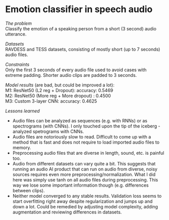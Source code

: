 # Emotion classifier in speech audio

*The problem*<br>
Classify the emotion of a speaking person from a short (3 second) audio utterance.

*Datasets* <br>
RAVDESS and TESS datasets, consisting of mostly short (up to 7 seconds) audio files.

*Constraints* <br>
Only the first 3 seconds of every audio file used to avoid cases with extreme padding. Shorter audio clips are padded to 3 seconds.

*Model results* (are bad, but could be improved a lot): <br>
M1: ResNet50 (L2 reg + Dropout): accuracy: 0.5469<br>
M2: ResNet50 (More reg + More dropout) : 0.4500<br>
M3: Custom 3-layer CNN: accuracy: 0.4625<br>

*Lessons learned* <br>
- Audio files can be analyzed as sequences (e.g. with RNNs) or as spectrograms (with CNNs). I only touched upon the tip of the iceberg - analyzed spetrograms with CNNs.
- Audio files are notoriously slow to read. Difficult to come up with a method that is fast and does not require to load imported audio files to memory.
- Preprocessing audio files that are diverse in length, sound, etc. is painful too. 
- Audio from different datasets can vary quite a bit. This suggests that running an audio AI product that can run on audio from diverse, noisy sources requires even more preprocessing/normalization. What I did here was simply use tanh on all audio files during preprocessing. This way we lose some important information though (e.g. differences between clips).
- Neither model converged to any stable results. Validation loss seems to start overfitting right away despite regularization and jumps up and down a lot. Could be remedied by adjusting model complexity, adding augmentation and reviewing differences in datasets.
